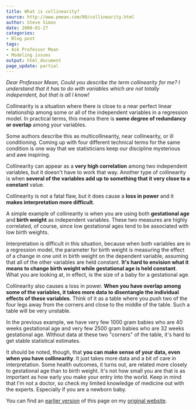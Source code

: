 ```yaml
---
title: What is collinearity?
source: http://www.pmean.com/00/collinearity.html
author: Steve Simon
date: 2000-01-27
categories:
- Blog post
tags:
- Ask Professor Mean
- Modeling issues
output: html_document
page_update: partial
---
```

*Dear Professor Mean, Could you describe the term collinearity for me? I understand that it has to do with variables which are not totally independent, but that is all I know!*

Collinearity is a situation where there is close to a near perfect linear relationship among some or all of the independent variables in a regression model. In practical terms, this means there is **some degree of redundancy or overlap** among your variables.

Some authors describe this as multicollinearity, near collinearity, or ill conditioning. Coming up with four different technical terms for the same condition is one way that we statisticians keep our discipline mysterious and awe inspiring.

Collinearity can appear as a **very high correlation** among two independent variables, but it doesn't have to work that way. Another type of collinearity is when **several of the variables add up to something that it very close to a constant** value.

Collinearity is not a fatal flaw, but it does cause a **loss in power** and it **makes interpretation more difficult**.

A simple example of collinearity is when you are using both **gestational age** and **birth weight** as independent variables. These two measures are highly correlated, of course, since low gestational ages tend to be associated with low birth weights.

Interpretation is difficult in this situation, because when both variables are in a regression model, the parameter for birth weight is measuring the effect of a change in one unit in birth weight on the dependent variable, assuming that all of the other variables are held constant. **It's hard to envision what it means to change birth weight while gestational age is held constant**. What you are looking at, in effect, is the size of a baby for a gestational age.

Collinearity also causes a loss in power. **When you have overlap among some of the variables, it takes more data to disentangle the individual effects of these variables**. Think of it as a table where you push two of the four legs away from the corners and close to the middle of the table. Such a table will be very unstable.

In the previous example, we have very few 1000 gram babies who are 40 weeks gestational age and very few 2500 gram babies who are 32 weeks gestational age. Without data at these two "corners" of the table, it's hard to get stable statistical estimates.

It should be noted, though, that **you can make sense of your data, even when you have collinearity**. It just takes more data and a bit of care in interpretation. Some health outcomes, it turns out, are related more closely to gestational age than to birth weight. It's not how small you are that is as important as how early you make your entry into the world. Keep in mind that I'm not a doctor, so check my limited knowledge of medicine out with the experts. Especially if you are a newborn baby.

You can find an [earlier version][sim1] of this page on my [original website][sim2].

[sim1]: http://www.pmean.com/00/collinearity.html
[sim2]: http://www.pmean.com/original_site.html
